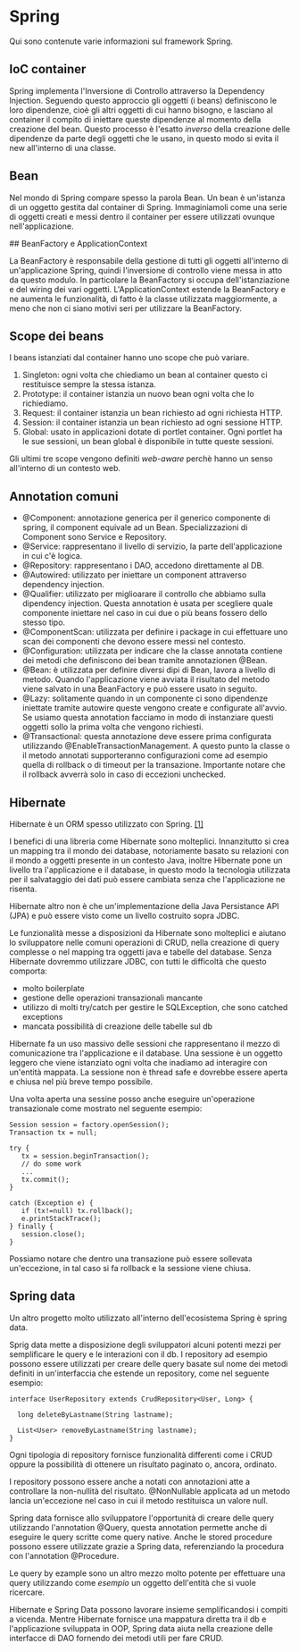 # Spring

Qui sono contenute varie informazioni sul framework Spring.

## IoC container

Spring implementa l'Inversione di Controllo attraverso la Dependency Injection. Seguendo questo approccio gli oggetti (i beans) definiscono le loro dipendenze, cioè gli altri oggetti di cui hanno bisogno, e lasciano al container il compito di iniettare queste dipendenze al momento della creazione del bean. Questo processo è l'esatto _inverso_ della creazione delle dipendenze da parte degli oggetti che le usano, in questo modo si evita il new all'interno di una classe.

## Bean

Nel mondo di Spring compare spesso la parola Bean. Un bean è un'istanza di un oggetto gestita dal container di Spring. Immaginiamoli come una serie di oggetti creati e messi dentro il container per essere utilizzati ovunque nell'applicazione.

## BeanFactory e ApplicationContext

La BeanFactory è responsabile della gestione di tutti gli oggetti all'interno di un'applicazione Spring, quindi l'inversione di controllo viene messa in atto da questo modulo. In particolare la BeanFactory si occupa dell'istanziazione e del wiring dei vari oggetti. L'ApplicationContext estende la BeanFactory e ne aumenta le funzionalità, di fatto è la classe utilizzata maggiormente, a meno che non ci siano motivi seri per utilizzare la BeanFactory.

## Scope dei beans

I beans istanziati dal container hanno uno scope che può variare.

1. Singleton: ogni volta che chiediamo un bean al container questo ci restituisce sempre la stessa istanza.
2. Prototype: il container istanzia un nuovo bean ogni volta che lo richiediamo.
3. Request: il container istanzia un bean richiesto ad ogni richiesta HTTP.
4. Session: il container istanzia un bean richiesto ad ogni sessione HTTP.
5. Global: usato in applicazioni dotate di portlet container. Ogni portlet ha le sue sessioni, un bean global è disponibile in tutte queste sessioni.

Gli ultimi tre scope vengono definiti _web-aware_ perchè hanno un senso all'interno di un contesto web.

## Annotation comuni

 - @Component: annotazione generica per il generico componente di spring, il component equivale ad un Bean. Specializzazioni di Component sono Service e Repository.
 - @Service: rappresentano il livello di servizio, la parte dell'applicazione in cui c'è logica.
 - @Repository: rappresentano i DAO, accedono direttamente al DB.
 - @Autowired: utilizzato per iniettare un component attraverso dependency injection.
 - @Qualifier: utilizzato per miglioarare il controllo che abbiamo sulla dipendency injection. Questa annotation è usata per scegliere quale componente iniettare nel caso in cui due o più beans fossero dello stesso tipo.
 - @ComponentScan: utilizzata per definire i package in cui effettuare uno scan dei componenti che devono essere messi nel contesto.
 - @Configuration: utilizzata per indicare che la classe annotata contiene dei metodi che definiscono dei bean tramite annotazionen @Bean.
 - @Bean: è utilizzata per definire diversi dipi di Bean, lavora a livello di metodo. Quando l'applicazione viene avviata il risultato del metodo viene salvato in una BeanFactory e può essere usato in seguito.
 - @Lazy: solitamente quando in un componente ci sono dipendenze iniettate tramite autowire queste vengono create e configurate all'avvio. Se usiamo questa annotation facciamo in modo di instanziare questi oggetti sollo la prima volta che vengono richiesti.
 - @Transactional: questa annotazione deve essere prima configurata utilizzando @EnableTransactionManagement. A questo punto la classe o il metodo annotati supporteranno configurazioni come ad esempio quella di rollback o di timeout per la transazione. Importante notare che il rollback avverrà solo in caso di eccezioni unchecked.

## Hibernate

Hibernate è un ORM spesso utilizzato con Spring. [[1]](https://www.journaldev.com/3633/hibernate-interview-questions-and-answers)

I benefici di una libreria come Hibernate sono molteplici. Innanzitutto si crea un mapping tra il mondo dei database, notoriamente basato su relazioni con il mondo a oggetti presente in un contesto Java, inoltre Hibernate pone un livello tra l'applicazione e il database, in questo modo la tecnologia utilizzata per il salvataggio dei dati può essere cambiata senza che l'applicazione ne risenta.

Hibernate altro non è che un'implementazione della Java Persistance API (JPA) e può essere visto come un livello costruito sopra JDBC. 

Le funzionalità messe a disposizioni da Hibernate sono molteplici e aiutano lo sviluppatore nelle comuni operazioni di CRUD, nella creazione di query complesse o nel mapping tra oggetti java e tabelle del database.
Senza Hibernate dovremmo utilizzare JDBC, con tutti le difficoltà che questo comporta: 

 - molto boilerplate
 - gestione delle operazioni transazionali mancante
 - utilizzo di molti try/catch per gestire le SQLException, che sono catched exceptions
 - mancata possibilità di creazione delle tabelle sul db

Hibernate fa un uso massivo delle sessioni che rappresentano il mezzo di comunicazione tra l'applicazione e il database. Una sessione è un oggetto leggero che viene istanziato ogni volta che inadiamo ad interagire con un'entità mappata. La sessione non è thread safe e dovrebbe essere aperta e chiusa nel più breve tempo possibile.

Una volta aperta una sessine posso anche eseguire un'operazione transazionale come mostrato nel seguente esempio:

```
Session session = factory.openSession();
Transaction tx = null;

try {
   tx = session.beginTransaction();
   // do some work
   ...
   tx.commit();
}

catch (Exception e) {
   if (tx!=null) tx.rollback();
   e.printStackTrace(); 
} finally {
   session.close();
}
```

Possiamo notare che dentro una transazione può essere sollevata un'eccezione, in tal caso si fa rollback e la sessione viene chiusa.

## Spring data

Un altro progetto molto utilizzato all'interno dell'ecosistema Spring è spring data.

Sprig data mette a disposizione degli sviluppatori alcuni potenti mezzi per semplificare le query e le interazioni con il db. I repository ad esempio possono essere utilizzati per creare delle query basate sul nome dei metodi definiti in un'interfaccia che estende un repository, come nel seguente esempio:

```
interface UserRepository extends CrudRepository<User, Long> {

  long deleteByLastname(String lastname);

  List<User> removeByLastname(String lastname);
}

```

Ogni tipologia di repository fornisce funzionalità differenti come i CRUD oppure la possibilità di ottenere un risultato paginato o, ancora, ordinato.

I repository possono essere anche a notati con annotazioni atte a controllare la non-nullità del risultato. @NonNullable applicata ad un metodo lancia un'eccezione nel caso in cui il metodo restituisca un valore null.

Spring data fornisce allo sviluppatore l'opportunità di creare delle query utilizzando l'annotation @Query, questa annotation permette anche di eseguire le query scritte come query native.
Anche le stored procedure possono essere utilizzate grazie a Spring data, referenziando la procedura con l'annotation @Procedure.

Le query by ezample sono un altro mezzo molto potente per effettuare una query utilizzando come _esempio_ un oggetto dell'entità che si vuole ricercare.

Hibernate e Spring Data possono lavorare insieme semplificandosi i compiti a vicenda. Mentre Hibernate fornisce una mappatura diretta tra il db e l'applicazione sviluppata in OOP, Spring data aiuta nella creazione delle interfacce di DAO fornendo dei metodi utili per fare CRUD.
